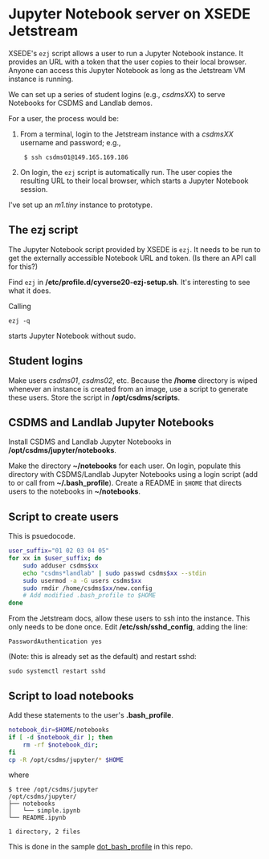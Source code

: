 # Jupyter Notebook server on XSEDE Jetstream

XSEDE's `ezj` script allows a user to run a Jupyter Notebook instance.
It provides an URL with a token
that the user copies to their local browser.
Anyone can access this Jupyter Notebook
as long as the Jetstream VM instance is running.

We can set up a series of student logins
(e.g., *csdmsXX*)
to serve Notebooks for CSDMS and Landlab demos.

For a user, the process would be:

1. From a terminal, login to the Jetstream instance with a *csdmsXX*
   username and password; e.g.,

        $ ssh csdms01@149.165.169.186

1. On login, the `ezj` script is automatically run. The user copies
   the resulting URL to their local browser, which starts a Jupyter
   Notebook session.

I've set up an *m1.tiny* instance to prototype.


## The ezj script

The Jupyter Notebook script provided by XSEDE is `ezj`.
It needs to be run to get the externally accessible Notebook URL
and token.
(Is there an API call for this?)

Find `ezj` in **/etc/profile.d/cyverse20-ezj-setup.sh**.
It's interesting to see what it does.

Calling

    ezj -q

starts Jupyter Notebook without sudo.


## Student logins

Make users *csdms01*, *csdms02*, etc.
Because the **/home** directory is wiped whenever
an instance is created from an image,
use a script to generate these users.
Store the script in **/opt/csdms/scripts**.


## CSDMS and Landlab Jupyter Notebooks

Install CSDMS and Landlab Jupyter Notebooks
in **/opt/csdms/jupyter/notebooks**.

Make the directory **~/notebooks** for each user.
On login,
populate this directory with CSDMS/Landlab Jupyter Notebooks
using a login script (add to or call from **~/.bash_profile**).
Create a README in `$HOME`
that directs users to the notebooks in **~/notebooks**.


## Script to create users

This is psuedocode.

```bash
user_suffix="01 02 03 04 05"
for xx in $user_suffix; do
    sudo adduser csdms$xx
    echo "csdms*landlab" | sudo passwd csdms$xx --stdin
    sudo usermod -a -G users csdms$xx
    sudo rmdir /home/csdms$xx/new.config
    # Add modified .bash_profile to $HOME
done
```

From the Jetstream docs,
allow these users to ssh into the instance.
This only needs to be done once.
Edit **/etc/ssh/sshd_config**, adding the line:

    PasswordAuthentication yes

(Note: this is already set as the default)
and restart sshd:

    sudo systemctl restart sshd


## Script to load notebooks

Add these statements to the user's **.bash_profile**.

```bash
notebook_dir=$HOME/notebooks
if [ -d $notebook_dir ]; then
    rm -rf $notebook_dir;
fi
cp -R /opt/csdms/jupyter/* $HOME
```
where
```
$ tree /opt/csdms/jupyter
/opt/csdms/jupyter/
├── notebooks
│   └── simple.ipynb
└── README.ipynb

1 directory, 2 files
```

This is done in the sample [dot_bash_profile](./dot_bash_profile)
in this repo.
